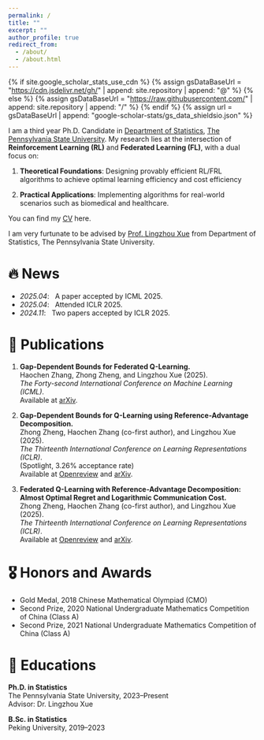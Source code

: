 ```yaml
---
permalink: /
title: ""
excerpt: ""
author_profile: true
redirect_from: 
  - /about/
  - /about.html
---
```


{% if site.google_scholar_stats_use_cdn %}
{% assign gsDataBaseUrl = "https://cdn.jsdelivr.net/gh/" | append: site.repository | append: "@" %}
{% else %}
{% assign gsDataBaseUrl = "https://raw.githubusercontent.com/" | append: site.repository | append: "/" %}
{% endif %}
{% assign url = gsDataBaseUrl | append: "google-scholar-stats/gs_data_shieldsio.json" %}

<span class='anchor' id='about-me'></span>

I am a third year Ph.D. Candidate in [Department of Statistics](https://science.psu.edu/stat), [The Pennsylvania State University](https://science.psu.edu/stat).  My research lies at the intersection of **Reinforcement Learning (RL)** and **Federated Learning (FL)**, with a dual focus on:  
1. **Theoretical Foundations**:  Designing provably efficient RL/FRL algorithms to achieve optimal learning efficiency and cost efficiency 

2. **Practical Applications**:  Implementing algorithms for real-world scenarios such as biomedical and healthcare.

You can find my [CV](../assets/CV_Haochen_Zhang.pdf) here.

I am very furtunate to be advised by [Prof. Lingzhou Xue](https://lingzhou-xue.github.io/index.html) from Department of Statistics, The Pennsylvania State University.



# 🔥 News
- *2025.04*: &nbsp; A paper accepted by ICML 2025.
- *2025.04*: &nbsp; Attended ICLR 2025.
- *2024.11*: &nbsp; Two papers accepted by ICLR 2025.
  
# 📝 Publications 

1. **Gap-Dependent Bounds for Federated Q-Learning.**  
   Haochen Zhang, Zhong Zheng, and Lingzhou Xue (2025).  
   _The Forty-second International Conference on Machine Learning (ICML)_.  
   Available at [arXiv](https://arxiv.org/pdf/2502.02859).

2. **Gap-Dependent Bounds for Q-Learning using Reference-Advantage Decomposition.**  
   Zhong Zheng, Haochen Zhang (co-first author), and Lingzhou Xue (2025).  
   _The Thirteenth International Conference on Learning Representations (ICLR)_.  
   (Spotlight, 3.26% acceptance rate)  
   Available at [Openreview](https://openreview.net/pdf?id=6tyPSkshtF) and [arXiv](https://arxiv.org/pdf/2410.07574).

3. **Federated Q-Learning with Reference-Advantage Decomposition: Almost Optimal Regret and Logarithmic Communication Cost.**  
   Zhong Zheng, Haochen Zhang (co-first author), and Lingzhou Xue (2025).  
   _The Thirteenth International Conference on Learning Representations (ICLR)_.  
   Available at [Openreview](https://openreview.net/pdf?id=FoUpv84hMw) and [arXiv](https://arxiv.org/pdf/2405.18795).

# 🎖 Honors and Awards
- Gold Medal, 2018 Chinese Mathematical Olympiad (CMO)
- Second Prize, 2020 National Undergraduate Mathematics Competition of China (Class A)
- Second Prize, 2021 National Undergraduate Mathematics Competition of China (Class A) 

# 📖 Educations
**Ph.D. in Statistics**  
The Pennsylvania State University, 2023–Present  
Advisor: Dr. Lingzhou Xue  

**B.Sc. in Statistics**  
Peking University, 2019–2023  

<!--
# 💬 Invited Talks
- *2021.06*, Lorem ipsum dolor sit amet, consectetur adipiscing elit. Vivamus ornare aliquet ipsum, ac tempus justo dapibus sit amet. 
- *2021.03*, Lorem ipsum dolor sit amet, consectetur adipiscing elit. Vivamus ornare aliquet ipsum, ac tempus justo dapibus sit amet.  \| [\[video\]](https://github.com/)

# 💻 Internships
- *2019.05 - 2020.02*, [Lorem](https://github.com/), China.
-->

